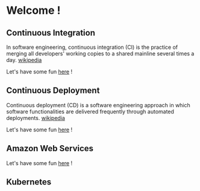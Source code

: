 # Welcome !

## Continuous Integration
In software engineering, continuous integration (CI) is the practice of merging all developers' working copies to a shared mainline several times a day. [wikipedia](https://en.wikipedia.org/wiki/Continuous_integration)

Let's have some fun [here](ci.md) !

## Continuous Deployment
Continuous deployment (CD) is a software engineering approach in which software functionalities are delivered frequently through automated deployments. [wikipedia](https://en.wikipedia.org/wiki/Continuous_deployment)

Let's have some fun [here](cd.md) !

## Amazon Web Services

Let's have some fun [here](aws.md) !

## Kubernetes

